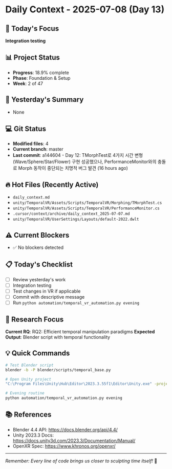 # Daily Context - 2025-07-08 (Day 13)

## 🎯 Today's Focus
**Integration testing**

## 📊 Project Status
- **Progress**: 18.9% complete
- **Phase**: Foundation & Setup
- **Week**: 2 of 47

## 📝 Yesterday's Summary
- None

## 💻 Git Status
- **Modified files**: 4
- **Current branch**: master
- **Last commit**: a144604 - Day 12: TMorphTest로 4가지 시간 변형(Wave/Sphere/Star/Flower) 구현 성공했으나, PerformanceMonitor와의 충돌로 Morph 동작이 중단되는 치명적 버그 발견 (16 hours ago)

## 🔥 Hot Files (Recently Active)
- `daily_context.md`
- `unity/TemporalVR/Assets/Scripts/TemporalVR/Morphing/TMorphTest.cs`
- `unity/TemporalVR/Assets/Scripts/TemporalVR/PerformanceMonitor.cs`
- `.cursor/context/archive/daily_context_2025-07-07.md`
- `unity/TemporalVR/UserSettings/Layouts/default-2022.dwlt`

## ⚠️ Current Blockers
- ✅ No blockers detected

## 📋 Today's Checklist
- [ ] Review yesterday's work
- [ ] Integration testing
- [ ] Test changes in VR if applicable  
- [ ] Commit with descriptive message
- [ ] Run `python automation/temporal_vr_automation.py evening`

## 🎯 Research Focus
**Current RQ**: RQ2: Efficient temporal manipulation paradigms
**Expected Output**: Blender script with temporal functionality

## 💡 Quick Commands
```bash
# Test Blender script
blender -b -P blender/scripts/temporal_base.py

# Open Unity project  
"C:\Program Files\Unity\Hub\Editor\2023.3.55f1\Editor\Unity.exe" -projectPath "unity\TemporalVR"

# Evening routine
python automation/temporal_vr_automation.py evening
```

## 📚 References
- Blender 4.4 API: https://docs.blender.org/api/4.4/
- Unity 2023.3 Docs: https://docs.unity3d.com/2023.3/Documentation/Manual/
- OpenXR Spec: https://www.khronos.org/openxr/

---
*Remember: Every line of code brings us closer to sculpting time itself!* 🚀
